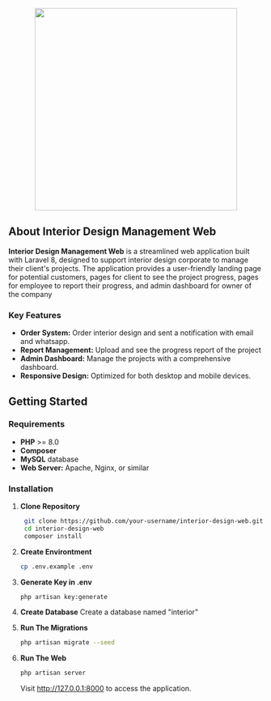 <p align="center"><a href="https://laravel.com" target="_blank"><img src="https://raw.githubusercontent.com/laravel/art/master/logo-lockup/5%20SVG/2%20CMYK/1%20Full%20Color/laravel-logolockup-cmyk-red.svg" width="400"></a></p>


## About Interior Design Management Web

**Interior Design Management Web** is a streamlined web application built with Laravel 8, designed to support interior design corporate to manage their client's projects. The application provides a user-friendly landing page for potential customers, pages for client to see the project progress, pages for employee to report their progress, and admin dashboard for owner of the company

### Key Features

- **Order System:** Order interior design and sent a notification with email and whatsapp.
- **Report Management:** Upload and see the progress report of the project
- **Admin Dashboard:** Manage the projects with a comprehensive dashboard.
- **Responsive Design:** Optimized for both desktop and mobile devices.

## Getting Started

### Requirements

- **PHP** >= 8.0
- **Composer**
- **MySQL** database
- **Web Server:** Apache, Nginx, or similar

### Installation

1. **Clone Repository**

   ```bash
    git clone https://github.com/your-username/interior-design-web.git
    cd interior-design-web
    composer install
    ```
2. **Create Environtment**
    ```bash
    cp .env.example .env
    ```
3. **Generate Key in .env**
    ```bash
    php artisan key:generate
    ```
4. **Create Database**
    Create a database named "interior"

5. **Run The Migrations**
    ```bash
    php artisan migrate --seed
    ```
6. **Run The Web**
    ```bash
    php artisan server
    ```
    Visit http://127.0.0.1:8000 to access the application.